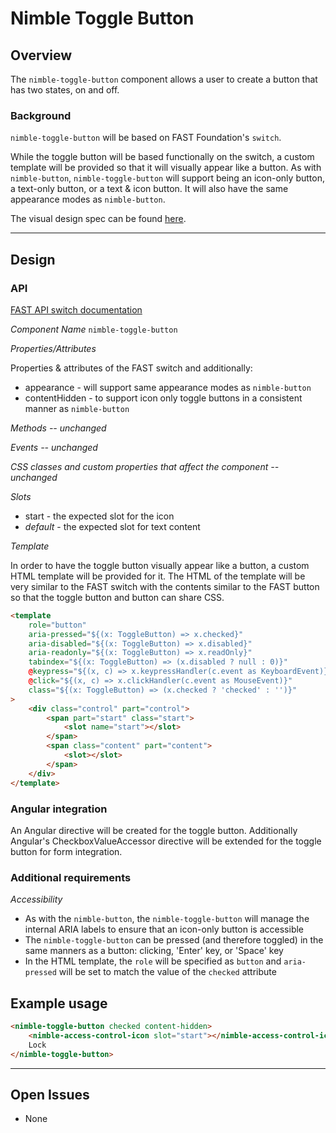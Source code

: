 # Nimble Toggle Button

## Overview

The `nimble-toggle-button` component allows a user to create a button that has two states, on and off.

### Background

`nimble-toggle-button` will be based on FAST Foundation's `switch`.

While the toggle button will be based functionally on the switch, a custom template will be provided so that it will visually appear like a button. As with `nimble-button`, `nimble-toggle-button` will support being an icon-only button, a text-only button, or a text & icon button. It will also have the same appearance modes as `nimble-button`.

The visual design spec can be found [here](https://xd.adobe.com/view/8ce280ab-1559-4961-945c-182955c7780b-d9b1/screen/d022d8af-22f4-4bf2-981c-1dc0c61afece/).

---

## Design

### API

[FAST API switch documentation](https://github.com/microsoft/fast/blob/2cbba7d9ed4900ef2c69d0a9721cc98d742a583d/packages/web-components/fast-foundation/src/switch/switch.spec.md)

_Component Name_ `nimble-toggle-button`

_Properties/Attributes_

Properties & attributes of the FAST switch and additionally:

-   appearance - will support same appearance modes as `nimble-button`
-   contentHidden - to support icon only toggle buttons in a consistent manner as `nimble-button`

_Methods -- unchanged_

_Events -- unchanged_

_CSS classes and custom properties that affect the component -- unchanged_

_Slots_

-   start - the expected slot for the icon
-   _default_ - the expected slot for text content

_Template_

In order to have the toggle button visually appear like a button, a custom HTML template will be provided for it. The HTML of the template will be very similar to the FAST switch with the contents similar to the FAST button so that the toggle button and button can share CSS.

```html
<template
    role="button"
    aria-pressed="${(x: ToggleButton) => x.checked}"
    aria-disabled="${(x: ToggleButton) => x.disabled}"
    aria-readonly="${(x: ToggleButton) => x.readOnly}"
    tabindex="${(x: ToggleButton) => (x.disabled ? null : 0)}"
    @keypress="${(x, c) => x.keypressHandler(c.event as KeyboardEvent)}"
    @click="${(x, c) => x.clickHandler(c.event as MouseEvent)}"
    class="${(x: ToggleButton) => (x.checked ? 'checked' : '')}"
>
    <div class="control" part="control">
        <span part="start" class="start">
            <slot name="start"></slot>
        </span>
        <span class="content" part="content">
            <slot></slot>
        </span>
    </div>
</template>
```

### Angular integration

An Angular directive will be created for the toggle button. Additionally Angular's CheckboxValueAccessor directive will be extended for the toggle button for form integration.

### Additional requirements

_Accessibility_

-   As with the `nimble-button`, the `nimble-toggle-button` will manage the internal ARIA labels to ensure that an icon-only button is accessible
-   The `nimble-toggle-button` can be pressed (and therefore toggled) in the same manners as a button: clicking, 'Enter' key, or 'Space' key
-   In the HTML template, the `role` will be specified as `button` and `aria-pressed` will be set to match the value of the `checked` attribute

## Example usage

```html
<nimble-toggle-button checked content-hidden>
    <nimble-access-control-icon slot="start"></nimble-access-control-icon>
    Lock
</nimble-toggle-button>
```

---

## Open Issues

-   None
